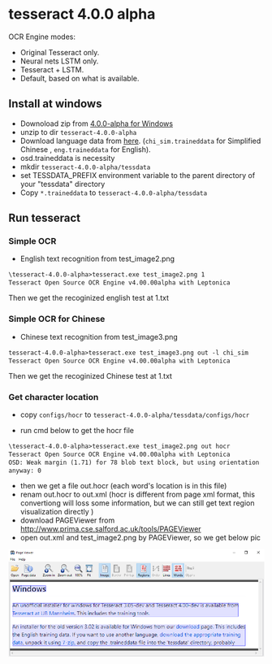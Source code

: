 # tesseract 4.0.0 alpha

OCR Engine modes:
* Original Tesseract only.
* Neural nets LSTM only.
* Tesseract + LSTM.
* Default, based on what is available.


## Install at windows

* Downoload zip from [4.0.0-alpha for Windows](https://github.com/tesseract-ocr/tesseract/wiki/4.0-with-LSTM#400-alpha-for-windows)
* unzip to dir `tesseract-4.0.0-alpha`
* Download language data from [here](https://github.com/tesseract-ocr/tesseract/wiki/Data-Files#updated-data-files-for-version-400). (`chi_sim.traineddata` for Simplified Chinese , `eng.traineddata` for English).
* osd.traineddata is necessity
* mkdir  `tesseract-4.0.0-alpha/tessdata`
* set TESSDATA_PREFIX environment variable to the parent directory of your "tessdata" directory
* Copy `*.traineddata` to `tesseract-4.0.0-alpha/tessdata`



## Run tesseract

### Simple OCR

* English text recognition from test_image2.png

```
\tesseract-4.0.0-alpha>tesseract.exe test_image2.png 1
Tesseract Open Source OCR Engine v4.00.00alpha with Leptonica
```

Then we get the recoginized english test at 1.txt


### Simple OCR for Chinese

* Chinese text recognition from test_image3.png

```
tesseract-4.0.0-alpha>tesseract.exe test_image3.png out -l chi_sim
Tesseract Open Source OCR Engine v4.00.00alpha with Leptonica
```

Then we get the recoginized Chinese test at 1.txt



### Get character location

* copy `configs/hocr` to `tesseract-4.0.0-alpha/tessdata/configs/hocr`

* run cmd below to get the hocr file

```
\tesseract-4.0.0-alpha>tesseract.exe test_image2.png out hocr
Tesseract Open Source OCR Engine v4.00.00alpha with Leptonica
OSD: Weak margin (1.71) for 78 blob text block, but using orientation anyway: 0
```

* then we get a file out.hocr (each word's location is in this file)
* renam out.hocr to out.xml (hocr is different from page xml format, this convertiong will loss some information, but we can still get text region visualization directly )
* download PAGEViewer from http://www.prima.cse.salford.ac.uk/tools/PAGEViewer
* open out.xml and test_image2.png by PAGEViewer, so we get below pic

![alt tag](hocr.png)



